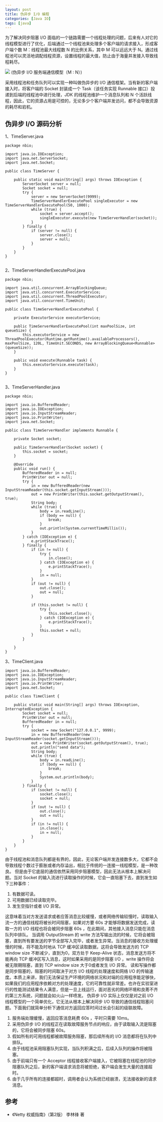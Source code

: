 ```yaml
---
layout: post
title: 伪异步 I/O 编程
categories: [Java IO]
tags: [java]
---
```


为了解决同步阻塞 I/O 面临的一个链路需要一个线程处理的问题，后来有人对它的线程模型进行了优化，后端通过一个线程池来处理多个客户端的请求接入，形成客户端个数 M：线程池最大线程数 N 的比例关系，其中 M 可以远远大于 N。通过线程池可以灵活地调配线程资源，设置线程的最大值，防止由于海量并发接入导致线程耗尽。

![](/assets/images/post/java/nbio.png)
(伪异步 I/O 服务端通信模型（M : N）)

采用线程池和任务队列可以实现一种叫做伪异步的 I/O 通信框架。当有新的客户端接入时，将客户端的 Socket 封装成一个 Task（该任务实现 Runnable 接口）投递到后端的线程池中进行处理，JDK 的线程池维护一个消息队列和 N 个活跃线程，因此，它的资源占用是可控的，无论多少个客户端并发访问，都不会导致资源的耗尽和宕机。


## 伪异步 I/O 源码分析

1、TimeServer.java

```
package nbio;

import java.io.IOException;
import java.net.ServerSocket;
import java.net.Socket;

public class TimeServer {

    public static void main(String[] args) throws IOException {
        ServerSocket server = null;
        Socket socket = null;
        try {
            server = new ServerSocket(9999);
            TimeServerHandlerExecutePool singleExecutor = new TimeServerHandlerExecutePool(50, 1000);
            while (true) {
                socket = server.accept();
                singleExecutor.execute(new TimeServerHandler(socket));
            }
        } finally {
            if (server != null) {
                server.close();
                server = null;
            }
        }
    }
}


```

2、TimeServerHandlerExecutePool.java

```
package nbio;

import java.util.concurrent.ArrayBlockingQueue;
import java.util.concurrent.ExecutorService;
import java.util.concurrent.ThreadPoolExecutor;
import java.util.concurrent.TimeUnit;

public class TimeServerHandlerExecutePool {

    private ExecutorService executorService;

    public TimeServerHandlerExecutePool(int maxPoolSize, int queueSize) {
        this.executorService = new ThreadPoolExecutor(Runtime.getRuntime().availableProcessors(), maxPoolSize, 120L, TimeUnit.SECONDS, new ArrayBlockingQueue<Runnable>(queueSize));
    }

    public void execute(Runnable task) {
        this.executorService.execute(task);
    }
}


```

3、TimeServerHandler.java

```
package nbio;

import java.io.BufferedReader;
import java.io.IOException;
import java.io.InputStreamReader;
import java.io.PrintWriter;
import java.net.Socket;

public class TimeServerHandler implements Runnable {

    private Socket socket;

    public TimeServerHandler(Socket socket) {
        this.socket = socket;
    }

    @Override
    public void run() {
        BufferedReader in = null;
        PrintWriter out = null;
        try {
            in = new BufferedReader(new InputStreamReader(this.socket.getInputStream()));
            out = new PrintWriter(this.socket.getOutputStream(), true);
            String body;
            while (true) {
                body = in.readLine();
                if (body == null) {
                    break;
                }
                out.println(System.currentTimeMillis());
            }
        } catch (IOException e) {
            e.printStackTrace();
        } finally {
            if (in != null) {
                try {
                    in.close();
                } catch (IOException e) {
                    e.printStackTrace();
                }
                in = null;
            }
            if (out != null) {
                out.close();
                out = null;
            }

            if (this.socket != null) {
                try {
                    this.socket.close();
                } catch (IOException e) {
                    e.printStackTrace();
                }
                this.socket = null;
            }
        }

    }
}

```

3、TimeClient.java

```
import java.io.BufferedReader;
import java.io.IOException;
import java.io.InputStreamReader;
import java.io.PrintWriter;
import java.net.Socket;

public class TimeClient {

    public static void main(String[] args) throws IOException, InterruptedException {
        Socket socket = null;
        PrintWriter out = null;
        BufferedReader in = null;
        try {
            socket = new Socket("127.0.0.1", 9999);
            in = new BufferedReader(new InputStreamReader(socket.getInputStream()));
            out = new PrintWriter(socket.getOutputStream(), true);
            out.println("send data");
            String body;
            while (true) {
                body = in.readLine();
                if (body == null) {
                    break;
                }
                System.out.println(body);
            }
        } finally {
            if (socket != null) {
                socket.close();
                socket = null;
            }
            if (out != null) {
                out.close();
                out = null;
            }
            if (in != null) {
                in.close();
                in = null;
            }
        }
    }
}

```

由于线程池和消息队列都是有界的，因此，无论客户端并发连接数多大，它都不会导致线程个数过于膨胀或者内存溢出，相比于传统的一连接一线程模型，是一种改良。
但是由于它底层的通信依然采用同步阻塞模型，因此无法从根本上解决问题。当对 Socket 的输入流进行读取操作的时候，它会一直阻塞下去，直到发生如下三种事件：

1. 有数据可读。
2. 可用数据已经读取完毕。
3. 发生空指针或者 I/O 异常。

这意味着当对方发送请求或者应答消息比较缓慢，或者网络传输较慢时，读取输入流一方的通信线程将被长时间阻塞，如果对方要 60s 才能够将数据发送完成，读取一方的 I/O 线程也将会被同步阻塞 60s ，在此期间，其他接入消息只能在消息队列中排队。
当调用 OutputStream 的 write 方法写输出流的时候，它将会被阻塞，直到所有要发送的字节全部写入完毕，或者发生异常。当消息的接收方处理缓慢的时候，将不能及时地从 TCP 缓冲区读取数据，这将会导致发送方的 TCP window size 不断减少，直到为0，双方处于 Keep-Alive 状态，消息发送方将不能再向 TCP 缓冲区写入消息，这时如果采用的是同步阻塞 I/O ，write 操作将会被无限期阻塞，直到 TCP window size 大于0或者发生 I/O 异常。
读和写操作都是同步阻塞的，阻塞的时间取决于对方 I/O 线程的处理速度和网络 I/O 的传输速度。本质上来讲，我们无法保证生产环境的网络状况和对端的应用程序能足够快，如果我们的应用程序依赖对方的处理速度，它的可靠性就非常差。也许在实验室进行的性能测试结果令人满意，但是一旦上线运行，面对恶劣的网络环境和良莠不齐的第三方系统，问题就会如火山一样喷发。
伪异步 I/O 实际上仅仅是对之前 I/O 线程模型的一个简单优化，它无法从根本上解决同步 I/O 导致的通信线程阻塞问题。下面我们就简单分析下通信对方返回应答时间过长会引起的级联故障。

1. 服务端处理缓慢，返回应答消息耗费 60s ，平时只需要 10ms。
2. 采用伪异步 I/O 的线程正在读取故障服务节点的响应，由于读取输入流是阻塞的，它将会被同步阻塞 60s。
3. 假如所有的可用线程都被故障服务阻塞，那后续所有的 I/O 消息都将在队列中排队。
4. 由于线程池采用阻塞队列实现，当队列积满之后，后续入队列的操作将被阻塞。
5. 由于前端只有一个 Acceptor 线程接收客户端接入，它被阻塞在线程池的同步阻塞队列之后，新的客户端请求消息将被拒绝，客户端会发生大量的连接超时。
6. 由于几乎所有的连接都超时，调用者会认为系统已经崩溃，无法接收新的请求消息。


## 参考

* 《Netty 权威指南》（第2版） 李林锋 著
